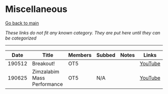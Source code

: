 # Miscellaneous

[Go back to main](./README.md)

_These links do not fit any known category. They are put here until they can be categorized_

___

| Date   | Title                       | Members | Subbed | Notes | Links                                   |
|--------|-----------------------------|---------|--------|-------|-----------------------------------------|
| 190512 | Breakout!                   | OT5     |        |       | [YouTube](https://youtu.be/GzNOo1H2y6w) |
| 190625 | Zimzalabim Mass Performance | OT5     | N/A    |       | [YouTube](https://youtu.be/YQUWQLKPGEE) |